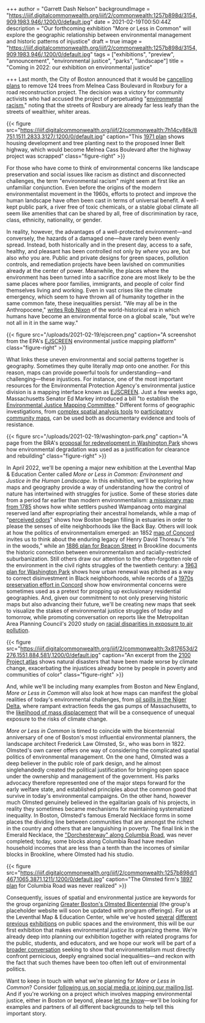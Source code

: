 +++
author = "Garrett Dash Nelson"
backgroundImage = "https://iiif.digitalcommonwealth.org/iiif/2/commonwealth:1257b898d/3154,909,1983,946/,1200/0/default.jpg"
date = 2021-02-19T00:50:44Z
description = "Our forthcoming exhibition \"More or Less in Common\" will explore the geographic relationship between environmental management and historic patterns of injustice"
draft = true
image = "https://iiif.digitalcommonwealth.org/iiif/2/commonwealth:1257b898d/3154,909,1983,946/,1200/0/default.jpg"
tags = ["exhibitions", "preview", "announcement", "environmental justice", "parks", "landscape"]
title = "Coming in 2022: our exhibition on environmental justice"

+++
Last month, the City of Boston announced that it would be [cancelling plans](https://www.boston.com/news/local-news/2021/01/22/melnea-cass-boulevard-plans-scrapped) to remove 124 trees from Melnea Cass Boulevard in Roxbury for a road reconstruction project. The decision was a victory for community activists who had accused the project of perpetuating "[environmental racism](https://www.boston.com/news/local-news/2020/08/24/residents-condemn-plan-to-remove-roxbury-trees)," noting that the streets of Roxbury are already far less leafy than the streets of wealthier, whiter areas.

{{< figure src="https://iiif.digitalcommonwealth.org/iiif/2/commonwealth:7h14cv86k/8751,1511,2833,3127/,1200/0/default.jpg" caption="This [1971 plan](https://collections.leventhalmap.org/search/commonwealth:7h14cv859) shows housing development and tree planting next to the proposed Inner Belt highway, which would become Melnea Cass Boulevard after the highway project was scrapped" class="figure-right" >}}

For those who have come to think of environmental concerns like landscape preservation and social issues like racism as distinct and disconnected challenges, the term "environmental racism" might seem at first like an unfamiliar conjunction. Even before the origins of the modern environmentalist movement in the 1960s, efforts to protect and improve the human landscape have often been cast in terms of universal benefit. A well-kept public park, a river free of toxic chemicals, or a stable global climate all seem like amenities that can be shared by all, free of discrimination by race, class, ethnicity, nationality, or gender.

In reality, however, the advantages of a well-protected environment—and conversely, the hazards of a damaged one—have rarely been evenly spread. Instead, both historically and in the present day, access to a safe, healthy, and pleasant has been controlled not only by _where_ you are, but also _who_ you are. Public and private designs for green spaces, pollution controls, and remediation projects have been lavished on communities already at the center of power. Meanwhile, the places where the environment has been turned into a sacrifice zone are most likely to be the same places where poor families, immigrants, and people of color find themselves living and working. Even in vast crises like the climate emergency, which seem to have thrown all of humanity together in the same common fate, these inequalities persist. "We may all be in the Anthropocene," [writes Rob Nixon](https://edgeeffects.net/anthropocene-promise-and-pitfalls/) of the world-historical era in which humans have become an environmental force on a global scale, "but we’re not all in it in the same way."

{{< figure src="/uploads/2021-02-19/ejscreen.png" caption="A screenshot from the EPA's [EJSCREEN](https://ejscreen.epa.gov/mapper/) environmental justice mapping platform" class="figure-right" >}}

What links these uneven environmental and social patterns together is geography. Sometimes they quite literally _map_ onto one another. For this reason, maps can provide powerful tools for understanding—and challenging—these injustices. For instance, one of the most important resources for the Environmental Protection Agency's environmental justice division is a mapping interface known as [EJSCREEN](https://www.epa.gov/ejscreen). Just a few weeks ago, Massachusetts Senator Ed Markey introduced a bill "to establish the [Environmental Justice Mapping Committee](https://www.markey.senate.gov/imo/media/doc/(1.28.21)%20Environmental%20Justice%20Mapping%20and%20Data%20Collection%20Act%20of%202021%20FINAL.pdf)." Different forms of geographic investigations, from [complex spatial analysis tools](https://www.ncbi.nlm.nih.gov/pmc/articles/PMC5889081/) to [participatory community maps](https://livinglotsnyc.org/#11/40.7300/-73.9900), can be used both as documentary evidence and tools of resistance.

{{< figure src="/uploads/2021-02-19/washington-park.png" caption="A page from the BRA's [proposal for redevelopment in Washington Park](https://archive.org/details/yournewwashingto00bost/page/n7/mode/2up) shows how environmental degradation was used as a justification for clearance and rebuilding" class="figure-right" >}}

In April 2022, we'll be opening a major new exhibition at the Leventhal Map & Education Center called _More or Less in Common: Environment and Justice in the Human Landscape._ In this exhibition, we'll be exploring how maps and geography provide a way of understanding how the control of nature has intertwined with struggles for justice. Some of these stories date from a period far earlier than modern environmentalism: [a missionary map from 1785](https://collections.leventhalmap.org/search/commonwealth:cj82kr37q) shows how white settlers pushed Wampanoag onto marginal reserved land after expropriating their ancestral homelands, while a map of "[perceived odors](https://bpl.bibliocommons.com/item/show/6601328075)" shows how Boston began filling in estuaries in order to please the senses of elite neighborhoods like the Back Bay. Others will look at how the politics of environmentalism emerged: an 1852 [map of Concord](https://collections.leventhalmap.org/search/commonwealth:1257bc79t) invites us to think about the enduring legacy of Henry David Thoreau's "life in the woods," while an [1886 plan for Beacon Street](https://collections.leventhalmap.org/search/commonwealth:3f4635233) in Brookline documents the historic connection between environmentalism and racially-restricted suburbanization. Still others draw our attention to the often-forgotten role of the environment in the civil rights struggles of the twentieth century: a [1963 plan for Washington Park](https://archive.org/details/yournewwashingto00bost/page/n1/mode/2up) shows how urban renewal was pitched as a way to correct disinvestment in Black neighborhoods, while records of a [1970s preservation effort in Concord](https://concordlibrary.org/special-collections/fin_aids/SwampBrook) show how environmental concerns were sometimes used as a pretext for propping up exclusionary residential geographies. And, given our commitment to not only preserving historic maps but also advancing their future, we'll be creating new maps that seek to visualize the stakes of environmental justice struggles of today and tomorrow, while promoting conversation on reports like the Metropolitan Area Planning Council's 2020 study on [racial disparities in exposure to air pollution](https://www.mapc.org/pollution-disparities-covid19/).

{{< figure src="https://iiif.digitalcommonwealth.org/iiif/2/commonwealth:3x817653d/2276,1551,884,581/,1200/0/default.jpg" caption="An excerpt from the [2100 Project atlas](https://collections.leventhalmap.org/search/commonwealth:3x817530w) shows natural disasters that have been made worse by climate change, exacerbating the injustices already borne by people in poverty and communities of color" class="figure-right" >}}

And, while we'll be including many examples from Boston and New England, _More or Less in Common_ will also look at how maps can manifest the global realities of today's environmental challenges, from [oil spills in the Niger Delta](https://labs.mapbox.com/amnesty/), where rampant extraction feeds the gas pumps of Massachusetts, to the [likelihood of mass displacement](https://environmentalmigration.iom.int/maps) that will be a consequence of unequal exposure to the risks of climate change.

_More or Less in Common_ is timed to coincide with the bicentennial anniversary of one of Boston's most influential environmental planners, the landscape architect Frederick Law Olmsted, Sr., who was born in 1822. Olmsted's own career offers one way of considering the complicated spatial politics of environmental management. On the one hand, Olmsted was a deep believer in the public role of park design, and he almost singlehandedly created the political justification for bringing open space under the ownership and management of the government. His parks advocacy therefore represented one of the major steps forward for the early welfare state, and established principles about the common good that survive in today's environmental campaigns. On the other hand, however much Olmsted genuinely believed in the egalitarian goals of his projects, in reality they sometimes became mechanisms for maintaining systematized inequality. In Boston, Olmsted's famous Emerald Necklace forms in some places the dividing line between communities that are amongst the richest in the country and others that are languishing in poverty. The final link in the Emerald Necklace, the ["Dorchesterway" along Columbia Road](https://collections.leventhalmap.org/search/commonwealth:1257b8974), was never completed; today, some blocks along Columbia Road have median household incomes that are less than a tenth than the incomes of similar blocks in Brookline, where Olmsted had his studio.

{{< figure src="https://iiif.digitalcommonwealth.org/iiif/2/commonwealth:1257b898d/1467,1065,3871,1211/,1200/0/default.jpg" caption="The Olmsted firm's [1897 plan](https://collections.leventhalmap.org/search/commonwealth:1257b8974) for Columbia Road was never realized" >}}

Consequently, issues of spatial and environmental justice are keywords for the group organizing [Greater Boston's Olmsted Bicentennial](https://flonow.org) (the group's placeholder website will soon be updated with program offerings). For us at the Leventhal Map & Education Center, while we've hosted [several](https://collections.leventhalmap.org/exhibits/21) [different](https://collections.leventhalmap.org/exhibits/1) [previous](https://collections.leventhalmap.org/exhibits/12) [exhibitions](https://collections.leventhalmap.org/exhibits/5) on public spaces and the environment, this will be our first exhibition that makes environmental _justice_ its organizing theme. We're already deep into planning our exhibition together with related programs for the public, students, and educators, and we hope our work will be part of a [broader conversation](https://www.washingtonpost.com/climate-environment/2021/01/26/biden-environmental-justice-climate/) seeking to show that environmentalism must directly confront pernicious, deeply engrained social inequalities—and reckon with the fact that such themes have been too often left out of environmental politics.

Want to keep in touch with what we're planning for _More or Less in Common_? Consider [following us on social media or joining our mailing list](https://www.leventhalmap.org/about/contact-connect/). And if you're working on a project which involves mapping environmental justice, either in Boston or beyond, please [let me know](https://www.leventhalmap.org/about/people/garrett-nelson/)—we'll be looking for examples and partners of all different backgrounds to help tell this important story.